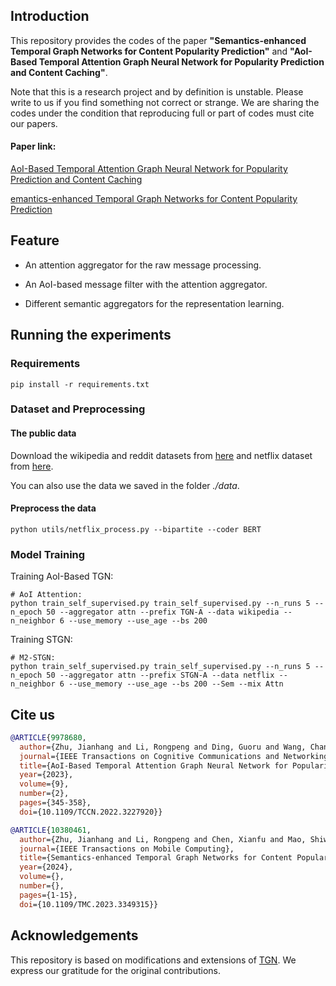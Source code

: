 



## Introduction

This repository provides the codes of the paper **"Semantics-enhanced Temporal Graph Networks for Content Popularity Prediction"** and **"AoI-Based Temporal Attention Graph Neural Network for Popularity Prediction and Content Caching"**. 

Note that this is a research project and by definition is unstable. Please write to us if you find something not correct or strange. We are sharing the codes under the condition that reproducing full or part of codes must cite our papers.

#### Paper link: 
  [AoI-Based Temporal Attention Graph Neural Network for Popularity Prediction and Content Caching](https://ieeexplore.ieee.org/document/9978680)

  [emantics-enhanced Temporal Graph Networks for Content Popularity Prediction](https://ieeexplore.ieee.org/document/10380461/)


## Feature

* An attention aggregator for the raw message processing.

* An AoI-based message filter with the attention aggregator.

* Different semantic aggregators for the representation learning.

## Running the experiments

### Requirements


```{bash}
pip install -r requirements.txt
```

### Dataset and Preprocessing

#### The public data
Download the wikipedia and reddit datasets from
[here](http://snap.stanford.edu/jodie/) and netflix dataset from [here](https://www.kaggle.com/datasets/vodclickstream/netflix-audience-behaviour-uk-movies). 

You can also use the data we saved in the folder *./data*.

#### Preprocess the data

```{bash}
python utils/netflix_process.py --bipartite --coder BERT
```



### Model Training

Training AoI-Based TGN:
```{bash}
# AoI Attention:
python train_self_supervised.py train_self_supervised.py --n_runs 5 --n_epoch 50 --aggregator attn --prefix TGN-A --data wikipedia --n_neighbor 6 --use_memory --use_age --bs 200
```

Training STGN:
```{bash}
# M2-STGN:
python train_self_supervised.py train_self_supervised.py --n_runs 5 --n_epoch 50 --aggregator attn --prefix STGN-A --data netflix --n_neighbor 6 --use_memory --use_age --bs 200 --Sem --mix Attn
```




## Cite us

```bibtex
@ARTICLE{9978680,
  author={Zhu, Jianhang and Li, Rongpeng and Ding, Guoru and Wang, Chan and Wu, Jianjun and Zhao, Zhifeng and Zhang, Honggang},
  journal={IEEE Transactions on Cognitive Communications and Networking}, 
  title={AoI-Based Temporal Attention Graph Neural Network for Popularity Prediction and Content Caching}, 
  year={2023},
  volume={9},
  number={2},
  pages={345-358},
  doi={10.1109/TCCN.2022.3227920}}

@ARTICLE{10380461,
  author={Zhu, Jianhang and Li, Rongpeng and Chen, Xianfu and Mao, Shiwen and Wu, Jianjun and Zhao, Zhifeng},
  journal={IEEE Transactions on Mobile Computing}, 
  title={Semantics-enhanced Temporal Graph Networks for Content Popularity Prediction}, 
  year={2024},
  volume={},
  number={},
  pages={1-15},
  doi={10.1109/TMC.2023.3349315}}
```


## Acknowledgements 

This repository is based on modifications and extensions of [TGN](https://github.com/twitter-research/tgn). We express our gratitude for the original contributions.


